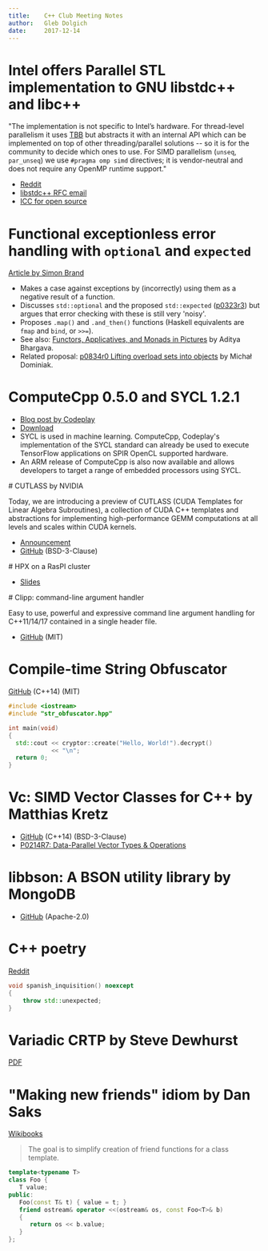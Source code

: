 ```yaml
---
title:    C++ Club Meeting Notes
author:   Gleb Dolgich
date:     2017-12-14
---
```


# Intel offers Parallel STL implementation to GNU libstdc++ and libc++

"The implementation is not specific to Intel’s hardware. For thread-level parallelism it uses [TBB](https://www.threadingbuildingblocks.org/) but abstracts it with an internal API which can be implemented on top of other threading/parallel solutions -- so it is for the community to decide which ones to use. For SIMD parallelism (`unseq`, `par_unseq`) we use `#pragma omp simd` directives; it is vendor-neutral and does not require any OpenMP runtime support."

* [Reddit](https://www.reddit.com/r/cpp/comments/7gjmgd/intel_offers_parallel_stl_implementation_to_gnu/)
* [libstdc++ RFC email](https://gcc.gnu.org/ml/libstdc++/2017-11/msg00112.html)
* [ICC for open source](https://software.intel.com/en-us/qualify-for-free-software/opensourcecontributor)

# Functional exceptionless error handling with `optional` and `expected`

[Article by Simon Brand](https://blog.tartanllama.xyz/optional-expected/)

* Makes a case against exceptions by (incorrectly) using them as a negative result of a function.
* Discusses `std::optional` and the proposed `std::expected` ([p0323r3](http://www.open-std.org/jtc1/sc22/wg21/docs/papers/2017/p0323r3.pdf)) but argues that error checking with these is still very 'noisy'.
* Proposes `.map()` and `.and_then()` functions (Haskell equivalents are `fmap` and `bind`, or `>>=`).
* See also: [Functors, Applicatives, and Monads in Pictures](http://adit.io/posts/2013-04-17-functors,_applicatives,_and_monads_in_pictures.html) by Aditya Bhargava.
* Related proposal: [p0834r0
Lifting overload sets into objects](http://www.open-std.org/jtc1/sc22/wg21/docs/papers/2017/p0834r0.html) by Michał Dominiak.

# ComputeCpp 0.5.0 and SYCL 1.2.1

* [Blog post by Codeplay](https://codeplay.com/portal/12-06-17-computecpp-ce-0-5-0-released-and-sycl-1-2-1-ratified)
* [Download](https://developer.codeplay.com/)
* SYCL is used in machine learning. ComputeCpp, Codeplay's implementation of the SYCL standard can already be used to execute TensorFlow applications on SPIR OpenCL supported hardware.
* An ARM release of ComputeCpp is also now available and allows developers to target a range of embedded processors using SYCL.

# CUTLASS by NVIDIA

Today, we are introducing a preview of CUTLASS (CUDA Templates for Linear Algebra Subroutines), a collection of CUDA C++ templates and abstractions for implementing high-performance GEMM computations at all levels and scales within CUDA kernels.

* [Announcement](https://devblogs.nvidia.com/parallelforall/cutlass-linear-algebra-cuda/)
* [GitHub](https://github.com/NVIDIA/cutlass) (BSD-3-Clause)

# HPX on a RasPI cluster

* [Slides](http://reu.cct.lsu.edu/documents/2017-presentations/Goncalves-Presentation.pdf)

# Clipp: command-line argument handler

Easy to use, powerful and expressive command line argument handling for C++11/14/17 contained in a single header file.

* [GitHub](https://github.com/muellan/clipp) (MIT)

# Compile-time String Obfuscator

[GitHub](https://github.com/urShadow/StringObfuscator) (C++14) (MIT)

```cpp
#include <iostream>
#include "str_obfuscator.hpp"

int main(void)
{
  std::cout << cryptor::create("Hello, World!").decrypt()
            << "\n";
  return 0;
}
```

# Vc: SIMD Vector Classes for C++ by Matthias Kretz

* [GitHub](https://github.com/VcDevel/Vc) (C++14) (BSD-3-Clause)
* [P0214R7: Data-Parallel Vector Types & Operations](http://www.open-std.org/jtc1/sc22/wg21/docs/papers/2017/p0214r7.pdf)

# libbson: A BSON utility library by MongoDB

* [GitHub](https://github.com/mongodb/libbson) (Apache-2.0)

# C++ poetry

[Reddit](https://www.reddit.com/r/cpp/comments/7crald/a_c_poem/)

```cpp
void spanish_inquisition() noexcept
{
    throw std::unexpected;
}
```

# Variadic CRTP by Steve Dewhurst

[PDF](http://stevedewhurst.com/once_weakly/once-weakly20170328/once-weakly20170328.pdf)

# "Making new friends" idiom by Dan Saks

[Wikibooks](https://en.wikibooks.org/wiki/More_C%2B%2B_Idioms/Making_New_Friends)

> The goal is to simplify creation of friend functions for a class template.

```cpp
template<typename T>
class Foo {
   T value;
public:
   Foo(const T& t) { value = t; }
   friend ostream& operator <<(ostream& os, const Foo<T>& b)
   {
      return os << b.value;
   }
};
```
